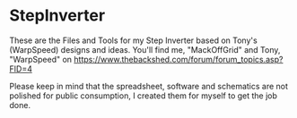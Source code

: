 # StepInverter
These are the Files and Tools for my Step Inverter based on Tony's (WarpSpeed) designs and ideas.
You'll find me, "MackOffGrid" and Tony, "WarpSpeed" on https://www.thebackshed.com/forum/forum_topics.asp?FID=4 

Please keep in mind that the spreadsheet, software and schematics are not polished for public consumption, I created them for myself to get the job done.



